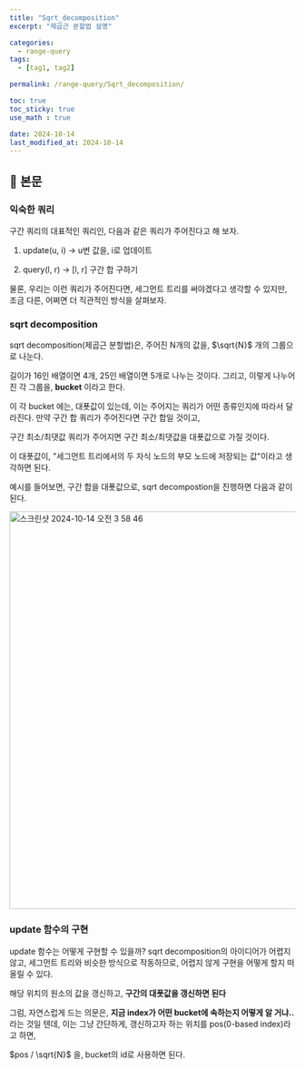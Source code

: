 ```yaml
---
title: "Sqrt_decomposition"
excerpt: "제곱근 분할법 설명"

categories:
  - range-query
tags:
  - [tag1, tag2]

permalink: /range-query/Sqrt_decomposition/

toc: true
toc_sticky: true
use_math : true

date: 2024-10-14
last_modified_at: 2024-10-14
---
```


## 🦥 본문

### 익숙한 쿼리

구간 쿼리의 대표적인 쿼리인, 다음과 같은 쿼리가 주어진다고 해 보자. 

1. update(u, i) -> u번 값을, i로 업데이트

2. query(l, r) -> [l, r] 구간 합 구하기

물론, 우리는 이런 쿼리가 주어진다면, 세그먼트 트리를 써야겠다고 생각할 수 있지만, 조금 다른, 어쩌면 더 직관적인 방식을 살펴보자. 

### sqrt decomposition

sqrt decomposition(제곱근 분할법)은, 주어진 N개의 값을, $\sqrt{N}$ 개의 그룹으로 나눈다. 

길이가 16인 배열이면 4개, 25인 배열이면 5개로 나누는 것이다. 그리고, 이렇게 나누어진 각 그룹을, **bucket** 이라고 한다. 

이 각 bucket 에는, 대푯값이 있는데, 이는 주어지는 쿼리가 어떤 종류인지에 따라서 달라진다. 만약 구간 합 쿼리가 주어진다면 구간 합일 것이고, 

구간 최소/최댓값 쿼리가 주어지면 구간 최소/최댓값을 대푯값으로 가질 것이다. 

이 대폿값이, "세그먼트 트리에서의 두 자식 노드의 부모 노드에 저장되는 값"이라고 생각하면 된다. 

예시를 들어보면, 구간 합을 대푯값으로, sqrt decompostion을 진행하면 다음과 같이 된다. 

<img width="701" alt="스크린샷 2024-10-14 오전 3 58 46" src="https://github.com/user-attachments/assets/79ba602d-e3c4-48ca-b466-32289948b86a">

### update 함수의 구현

update 함수는 어떻게 구현할 수 있을까? sqrt decomposition의 아이디어가 어렵지 않고, 세그먼트 트리와 비슷한 방식으로 작동하므로, 어렵지 않게 구현을 어떻게 할지 떠올릴 수 있다. 

해당 위치의 원소의 값을 갱신하고, **구간의 대폿값을 갱신하면 된다**

그럼, 자연스럽게 드는 의문은, **지금 index가 어떤 bucket에 속하는지 어떻게 알 거냐..** 라는 것일 텐데, 이는 그냥 간단하게, 갱신하고자 하는 위치를 pos(0-based index)라고 하면,

$pos / \sqrt{N}$ 을, bucket의 id로 사용하면 된다. 















